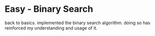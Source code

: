 # Easy - Binary Search

back to basics. implemented the binary search algorithm. doing so has reinforced my understanding and usage of it.
